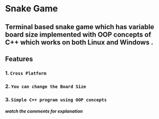 #  Snake Game
## Terminal based snake game which has variable board size implemented with OOP concepts of C++ which works on both Linux and Windows .

## **Features**
### 1. `Cross Platform`
### 2. `You can change the Board Size`
### 3. `Simple C++ program using OOP concepts`


##### watch the comments for explanation
